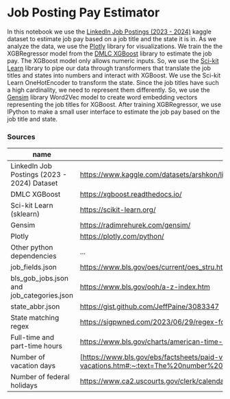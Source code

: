 # Job Posting Pay Estimator

In this notebook we use the [LinkedIn Job Postings (2023 - 2024)](https://www.kaggle.com/datasets/arshkon/linkedin-job-postings) kaggle dataset to estimate job pay based on a job title and the state it is in. As we analyze the data, we use the [Plotly](https://plotly.com/python/) library for visualizations. We train the the XGBRegressor model from the [DMLC XGBoost](https://xgboost.readthedocs.io/) library to estimate the job pay. The XGBoost model only allows numeric inputs. So, we use the [Sci-kit Learn](https://scikit-learn.org/) library to pipe our data through transformers that translate the job titles and states into numbers and interact with XGBoost. We use the Sci-kit Learn OneHotEncoder to transform the state. Since the job titles have such a high cardinality, we need to represent them differently. So, we use the [Gensim](https://radimrehurek.com/gensim/) library Word2Vec model to create word embedding vectors representing the job titles for XGBoost. After training XGBRegressor, we use IPython to make a small user interface to estimate the job pay based on the job title and state.


### Sources

| name | url | modified |
| ---- | --- | -------- |
| LinkedIn Job Postings (2023 - 2024) Dataset | https://www.kaggle.com/datasets/arshkon/linkedin-job-postings | Y | 
| DMLC XGBoost | https://xgboost.readthedocs.io/ | N |
| Sci-kit Learn (sklearn) | https://scikit-learn.org/ | N |
| Gensim | https://radimrehurek.com/gensim/ | N |
| Plotly | https://plotly.com/python/ | N |
| Other python dependencies | ... | N |
| job_fields.json | https://www.bls.gov/oes/current/oes_stru.htm | Y |
| bls_gob_jobs.json and job_categories.json | https://www.bls.gov/ooh/a-z-index.htm | Y |
| state_abbr.json | https://gist.github.com/JeffPaine/3083347 | Y |
| State matching regex | https://sigpwned.com/2023/06/29/regex-for-50-us-states/ | Y |
| Full-time and part-time hours | https://www.bls.gov/charts/american-time-use/emp-by-ftpt-job-edu-h.htm | Y |
| Number of vacation days | [https://www.bls.gov/ebs/factsheets/paid-vacations](https://www.bls.gov/ebs/factsheets/paid-vacations.htm#:~:text=The%20number%20of%20vacation%20days,19%20days%20of%20paid%20vacation) | Y |
| Number of federal holidays | https://www.ca2.uscourts.gov/clerk/calendars/federal_holidays.html | Y |